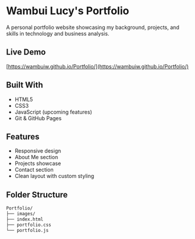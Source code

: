 # Wambui Lucy's Portfolio

A personal portfolio website showcasing my background, projects, and skills in technology and business analysis.

## Live Demo

[https://wambuiw.github.io/Portfolio/](https://wambuiw.github.io/Portfolio/)

## Built With

- HTML5  
- CSS3  
- JavaScript (upcoming features)  
- Git & GitHub Pages  

## Features

- Responsive design  
- About Me section  
- Projects showcase  
- Contact section  
- Clean layout with custom styling  

## Folder Structure
```bash
Portfolio/
├── images/            
├── index.html          
├── portfolio.css       
└── portfolio.js       

